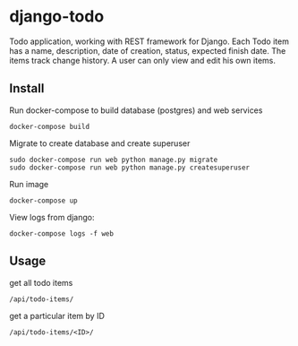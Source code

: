 # django-todo

Todo application, working with REST framework for Django. Each Todo item has a name, description, date of creation, status, expected finish date.
The items track change history. A user can only view and edit his own items.

## Install

Run docker-compose to build database (postgres) and web services
```
docker-compose build
```

Migrate to create database and create superuser

```
sudo docker-compose run web python manage.py migrate
sudo docker-compose run web python manage.py createsuperuser
```

Run image

```
docker-compose up
```

View logs from django:
```
docker-compose logs -f web
```

## Usage

get all todo items
```
/api/todo-items/
```
get a particular item by ID
```
/api/todo-items/<ID>/
```
